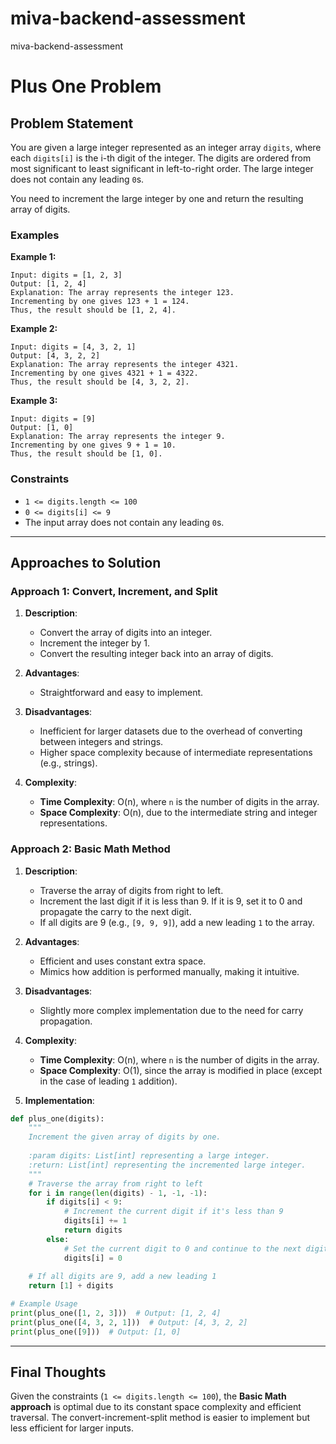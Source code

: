 # miva-backend-assessment
miva-backend-assessment

# Plus One Problem

## Problem Statement
You are given a large integer represented as an integer array `digits`, where each `digits[i]` is the i-th digit of the integer. The digits are ordered from most significant to least significant in left-to-right order. The large integer does not contain any leading `0`s.

You need to increment the large integer by one and return the resulting array of digits.

### Examples

**Example 1:**
```
Input: digits = [1, 2, 3]
Output: [1, 2, 4]
Explanation: The array represents the integer 123.
Incrementing by one gives 123 + 1 = 124.
Thus, the result should be [1, 2, 4].
```

**Example 2:**
```
Input: digits = [4, 3, 2, 1]
Output: [4, 3, 2, 2]
Explanation: The array represents the integer 4321.
Incrementing by one gives 4321 + 1 = 4322.
Thus, the result should be [4, 3, 2, 2].
```

**Example 3:**
```
Input: digits = [9]
Output: [1, 0]
Explanation: The array represents the integer 9.
Incrementing by one gives 9 + 1 = 10.
Thus, the result should be [1, 0].
```

### Constraints
- `1 <= digits.length <= 100`
- `0 <= digits[i] <= 9`
- The input array does not contain any leading `0`s.

---

## Approaches to Solution

### **Approach 1: Convert, Increment, and Split**

1. **Description**:
   - Convert the array of digits into an integer.
   - Increment the integer by 1.
   - Convert the resulting integer back into an array of digits.

2. **Advantages**:
   - Straightforward and easy to implement.

3. **Disadvantages**:
   - Inefficient for larger datasets due to the overhead of converting between integers and strings.
   - Higher space complexity because of intermediate representations (e.g., strings).

4. **Complexity**:
   - **Time Complexity**: O(n), where `n` is the number of digits in the array.
   - **Space Complexity**: O(n), due to the intermediate string and integer representations.

### **Approach 2: Basic Math Method**

1. **Description**:
   - Traverse the array of digits from right to left.
   - Increment the last digit if it is less than 9. If it is 9, set it to 0 and propagate the carry to the next digit.
   - If all digits are 9 (e.g., `[9, 9, 9]`), add a new leading `1` to the array.

2. **Advantages**:
   - Efficient and uses constant extra space.
   - Mimics how addition is performed manually, making it intuitive.

3. **Disadvantages**:
   - Slightly more complex implementation due to the need for carry propagation.

4. **Complexity**:
   - **Time Complexity**: O(n), where `n` is the number of digits in the array.
   - **Space Complexity**: O(1), since the array is modified in place (except in the case of leading `1` addition).

5. **Implementation**:

```python
def plus_one(digits):
    """
    Increment the given array of digits by one.
    
    :param digits: List[int] representing a large integer.
    :return: List[int] representing the incremented large integer.
    """
    # Traverse the array from right to left
    for i in range(len(digits) - 1, -1, -1):
        if digits[i] < 9:
            # Increment the current digit if it's less than 9
            digits[i] += 1
            return digits
        else:
            # Set the current digit to 0 and continue to the next digit
            digits[i] = 0
    
    # If all digits are 9, add a new leading 1
    return [1] + digits

# Example Usage
print(plus_one([1, 2, 3]))  # Output: [1, 2, 4]
print(plus_one([4, 3, 2, 1]))  # Output: [4, 3, 2, 2]
print(plus_one([9]))  # Output: [1, 0]
```

---

## Final Thoughts

Given the constraints (`1 <= digits.length <= 100`), the **Basic Math approach** is optimal due to its constant space complexity and efficient traversal. The convert-increment-split method is easier to implement but less efficient for larger inputs.
